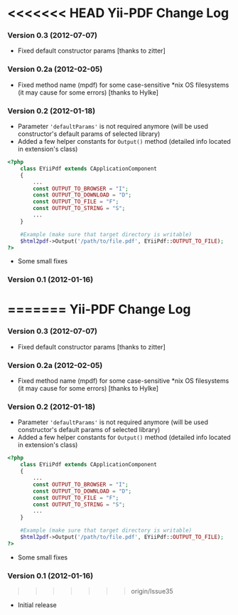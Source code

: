 <<<<<<< HEAD
Yii-PDF Change Log
==================

### Version 0.3 (2012-07-07)

* Fixed default constructor params [thanks to zitter]

### Version 0.2a (2012-02-05)

* Fixed method name (mpdf) for some case-sensitive *nix OS filesystems (it may cause for some errors) [thanks to Hylke]

### Version 0.2 (2012-01-18)

* Parameter `'defaultParams'` is not required anymore (will be used constructor's default params of selected library)
* Added a few helper constants for `Output()` method (detailed info located in extension's class)

```php
<?php
    class EYiiPdf extends CApplicationComponent
    {
        ...
        const OUTPUT_TO_BROWSER = "I";
        const OUTPUT_TO_DOWNLOAD = "D";
        const OUTPUT_TO_FILE = "F";
        const OUTPUT_TO_STRING = "S";
        ...
    }

    #Example (make sure that target directory is writable)
    $html2pdf->Output('/path/to/file.pdf', EYiiPdf::OUTPUT_TO_FILE);
?>
```

* Some small fixes

### Version 0.1 (2012-01-16)

=======
Yii-PDF Change Log
==================

### Version 0.3 (2012-07-07)

* Fixed default constructor params [thanks to zitter]

### Version 0.2a (2012-02-05)

* Fixed method name (mpdf) for some case-sensitive *nix OS filesystems (it may cause for some errors) [thanks to Hylke]

### Version 0.2 (2012-01-18)

* Parameter `'defaultParams'` is not required anymore (will be used constructor's default params of selected library)
* Added a few helper constants for `Output()` method (detailed info located in extension's class)

```php
<?php
    class EYiiPdf extends CApplicationComponent
    {
        ...
        const OUTPUT_TO_BROWSER = "I";
        const OUTPUT_TO_DOWNLOAD = "D";
        const OUTPUT_TO_FILE = "F";
        const OUTPUT_TO_STRING = "S";
        ...
    }

    #Example (make sure that target directory is writable)
    $html2pdf->Output('/path/to/file.pdf', EYiiPdf::OUTPUT_TO_FILE);
?>
```

* Some small fixes

### Version 0.1 (2012-01-16)

>>>>>>> origin/Issue35
* Initial release